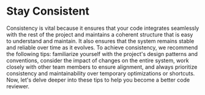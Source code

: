 # Stay Consistent

Consistency is vital because it ensures that your code integrates seamlessly with the rest of the project and maintains a coherent structure that is easy to understand and maintain. It also ensures that the system remains stable and reliable over time as it evolves. To achieve consistency, we recommend the following tips: familiarize yourself with the project's design patterns and conventions, consider the impact of changes on the entire system, work closely with other team members to ensure alignment, and always prioritize consistency and maintainability over temporary optimizations or shortcuts. Now, let's delve deeper into these tips to help you become a better code reviewer.
